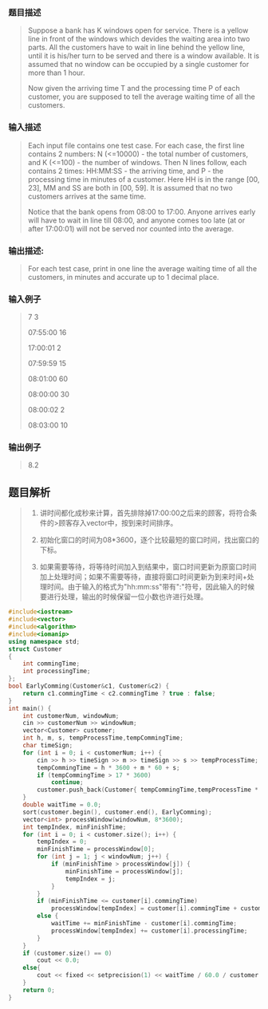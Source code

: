 ### 题目描述

> Suppose a bank has K windows open for service.  There is a yellow line in front of the windows which devides the waiting area into two parts.  All the customers have to wait in line behind the yellow line, until it is his/her turn to be served and there is a window available.  It is assumed that no window can be occupied by a single customer for more than 1 hour.
>
>Now given the arriving time T and the processing time P of each customer, you are supposed to tell the average waiting time of all the customers.

### 输入描述

> Each input file contains one test case.  For each case, the first line contains 2 numbers: N (<=10000) - the total number of customers, and K (<=100) - the number of windows.  Then N lines follow, each contains 2 times: HH:MM:SS - the arriving time, and P - the processing time in minutes of a customer.  Here HH is in the range [00, 23], MM and SS are both in [00, 59].  It is assumed that no two customers arrives at the same time.
>
>Notice that the bank opens from 08:00 to 17:00.  Anyone arrives early will have to wait in line till 08:00, and anyone comes too late (at or after 17:00:01) will not be served nor counted into the average.

### 输出描述:
> For each test case, print in one line the average waiting time of all the customers, in minutes and accurate up to 1 decimal place.

### 输入例子
> 7 3
>
>07:55:00 16
>
>17:00:01 2
>
>07:59:59 15
>
>08:01:00 60
>
>08:00:00 30
>
>08:00:02 2
>
>08:03:00 10

### 输出例子
> 8.2


## 题目解析
>1. 讲时间都化成秒来计算，首先排除掉17:00:00之后来的顾客，将符合条件的>顾客存入vector中，按到来时间排序。
>
>2. 初始化窗口的时间为08*3600，逐个比较最短的窗口时间，找出窗口的下标。
>3. 如果需要等待，将等待时间加入到结果中，窗口时间更新为原窗口时间加上处理时间；如果不需要等待，直接将窗口时间更新为到来时间+处理时间。由于输入的格式为"hh:mm:ss"带有":"符号，因此输入的时候要进行处理，输出的时候保留一位小数也许进行处理。

```C++
#include<iostream>
#include<vector>
#include<algorithm>
#include<iomanip>
using namespace std;
struct Customer
{
	int commingTime;
	int processingTime;
};
bool EarlyComming(Customer&c1, Customer&c2) {
	return c1.commingTime < c2.commingTime ? true : false;
}
int main() {
	int customerNum, windowNum;
	cin >> customerNum >> windowNum;
	vector<Customer> customer;
	int h, m, s, tempProcessTime,tempCommingTime;
	char timeSign;
	for (int i = 0; i < customerNum; i++) {
		cin >> h >> timeSign >> m >> timeSign >> s >> tempProcessTime;
		tempCommingTime = h * 3600 + m * 60 + s;
		if (tempCommingTime > 17 * 3600)
			continue;
		customer.push_back(Customer{ tempCommingTime,tempProcessTime * 60 });
	}
	double waitTime = 0.0;
	sort(customer.begin(), customer.end(), EarlyComming);
	vector<int> processWindow(windowNum, 8*3600);
	int tempIndex, minFinishTime;
	for (int i = 0; i < customer.size(); i++) {
		tempIndex = 0;
		minFinishTime = processWindow[0];
		for (int j = 1; j < windowNum; j++) {
			if (minFinishTime > processWindow[j]) {
				minFinishTime = processWindow[j];
				tempIndex = j;
			}
		}
		if (minFinishTime <= customer[i].commingTime)
			processWindow[tempIndex] = customer[i].commingTime + customer[i].processingTime;
		else {
			waitTime += minFinishTime - customer[i].commingTime;
			processWindow[tempIndex] += customer[i].processingTime;
		}
	}
	if (customer.size() == 0)
		cout << 0.0;
	else{
		cout << fixed << setprecision(1) << waitTime / 60.0 / customer.size();
	}
	return 0;
}
```